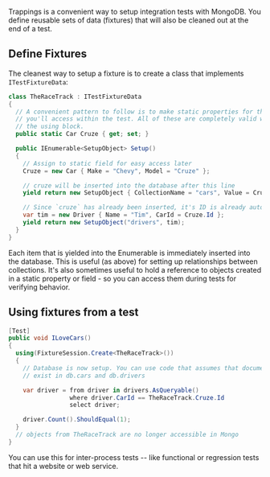 Trappings is a convenient way to setup integration tests with MongoDB. You
define reusable sets of data (fixtures) that will also be cleaned out at
the end of a test.

Define Fixtures
---------------

The cleanest way to setup a fixture is to create a class that implements 
`ITestFixtureData`:

```csharp
class TheRaceTrack : ITestFixtureData
{
  // A convenient pattern to follow is to make static properties for things
  // you'll access within the test. All of these are completely valid within
  // the using block.
  public static Car Cruze { get; set; }

  public IEnumerable<SetupObject> Setup() 
  {
    // Assign to static field for easy access later
    Cruze = new Car { Make = "Chevy", Model = "Cruze" };

    // cruze will be inserted into the database after this line
    yield return new SetupObject { CollectionName = "cars", Value = Cruze };

    // Since `cruze` has already been inserted, it's ID is already auto-assigned
    var tim = new Driver { Name = "Tim", CarId = Cruze.Id };
    yield return new SetupObject("drivers", tim);
  }
}
```

Each item that is yielded into the Enumerable is immediately inserted into the 
database. This is useful (as above) for setting up relationships between 
collections. It's also sometimes useful to hold a reference to objects created
in a static property or field - so you can access them during tests for verifying
behavior.

Using fixtures from a test
--------------------------

```csharp
[Test]
public void ILoveCars()
{
  using(FixtureSession.Create<TheRaceTrack>())
  {
    // Database is now setup. You can use code that assumes that documents
    // exist in db.cars and db.drivers

    var driver = from driver in drivers.AsQueryable()
                 where driver.CarId == TheRaceTrack.Cruze.Id
                 select driver;

    driver.Count().ShouldEqual(1);
  }
  // objects from TheRaceTrack are no longer accessible in Mongo
}
```

You can use this for inter-process tests -- like functional or regression
tests that hit a website or web service. 

